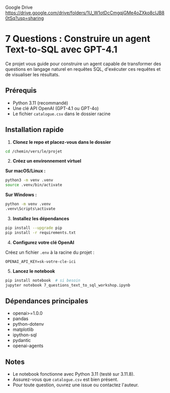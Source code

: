 Google Drive
https://drive.google.com/drive/folders/1U_W1otDcCmgqjGMe4oZXko8cIJB80tSq?usp=sharing



# 7 Questions : Construire un agent Text-to-SQL avec GPT-4.1

Ce projet vous guide pour construire un agent capable de transformer des questions en langage naturel en requêtes SQL, d'exécuter ces requêtes et de visualiser les résultats.

## Prérequis
- Python 3.11 (recommandé)
- Une clé API OpenAI (GPT-4.1 ou GPT-4o)
- Le fichier `catalogue.csv` dans le dossier racine

## Installation rapide

1. **Clonez le repo et placez-vous dans le dossier**

```bash
cd /chemin/vers/le/projet
```

2. **Créez un environnement virtuel**

**Sur macOS/Linux :**
```bash
python3 -m venv .venv
source .venv/bin/activate
```

**Sur Windows :**
```bat
python -m venv .venv
.venv\Scripts\activate
```

3. **Installez les dépendances**

```bash
pip install --upgrade pip
pip install -r requirements.txt
```

4. **Configurez votre clé OpenAI**

Créez un fichier `.env` à la racine du projet :

```
OPENAI_API_KEY=sk-votre-cle-ici
```

5. **Lancez le notebook**

```bash
pip install notebook  # si besoin
jupyter notebook 7_questions_text_to_sql_workshop.ipynb
```

## Dépendances principales
- openai>=1.0.0
- pandas
- python-dotenv
- matplotlib
- ipython-sql
- pydantic
- openai-agents

## Notes
- Le notebook fonctionne avec Python 3.11 (testé sur 3.11.8).
- Assurez-vous que `catalogue.csv` est bien présent.
- Pour toute question, ouvrez une issue ou contactez l'auteur.
